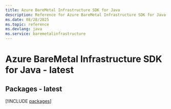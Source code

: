 ```yaml
---
title: Azure BareMetal Infrastructure SDK for Java
description: Reference for Azure BareMetal Infrastructure SDK for Java
ms.date: 08/28/2025
ms.topic: reference
ms.devlang: java
ms.service: baremetalinfrastructure
---
```

# Azure BareMetal Infrastructure SDK for Java - latest
## Packages - latest
[!INCLUDE [packages](baremetal-infrastructure-index.md)]